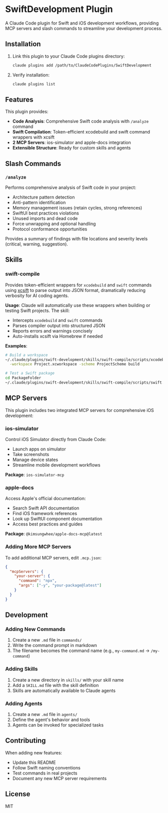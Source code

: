 # SwiftDevelopment Plugin

A Claude Code plugin for Swift and iOS development workflows, providing MCP servers and slash commands to streamline your development process.

## Installation

1. Link this plugin to your Claude Code plugins directory:
   ```bash
   claude plugins add /path/to/ClaudeCodePlugins/SwiftDevelopment
   ```

2. Verify installation:
   ```bash
   claude plugins list
   ```

## Features

This plugin provides:
- **Code Analysis**: Comprehensive Swift code analysis with `/analyze` command
- **Swift Compilation**: Token-efficient xcodebuild and swift command wrappers with xcsift
- **2 MCP Servers**: ios-simulator and apple-docs integration
- **Extensible Structure**: Ready for custom skills and agents

## Slash Commands

### `/analyze`

Performs comprehensive analysis of Swift code in your project:
- Architecture pattern detection
- Anti-pattern identification
- Memory management issues (retain cycles, strong references)
- SwiftUI best practices violations
- Unused imports and dead code
- Force unwrapping and optional handling
- Protocol conformance opportunities

Provides a summary of findings with file locations and severity levels (critical, warning, suggestion).

## Skills

### swift-compile

Provides token-efficient wrappers for `xcodebuild` and `swift` commands using [xcsift](https://github.com/ldomaradzki/xcsift) to parse output into JSON format, dramatically reducing verbosity for AI coding agents.

**Usage**: Claude will automatically use these wrappers when building or testing Swift projects. The skill:
- Intercepts `xcodebuild` and `swift` commands
- Parses compiler output into structured JSON
- Reports errors and warnings concisely
- Auto-installs xcsift via Homebrew if needed

**Examples**:
```bash
# Build a workspace
~/.claude/plugins/swift-development/skills/swift-compile/scripts/xcodebuild.sh \
  -workspace Project.xcworkspace -scheme ProjectScheme build

# Test a Swift package
cd PackageFolder
~/.claude/plugins/swift-development/skills/swift-compile/scripts/swift.sh test
```

## MCP Servers

This plugin includes two integrated MCP servers for comprehensive iOS development:

### ios-simulator

Control iOS Simulator directly from Claude Code:
- Launch apps on simulator
- Take screenshots
- Manage device states
- Streamline mobile development workflows

**Package**: `ios-simulator-mcp`

### apple-docs

Access Apple's official documentation:
- Search Swift API documentation
- Find iOS framework references
- Look up SwiftUI component documentation
- Access best practices and guides

**Package**: `@kimsungwhee/apple-docs-mcp@latest`

### Adding More MCP Servers

To add additional MCP servers, edit `.mcp.json`:
```json
{
  "mcpServers": {
    "your-server": {
      "command": "npx",
      "args": ["-y", "your-package@latest"]
    }
  }
}
```

## Development

### Adding New Commands

1. Create a new `.md` file in `commands/`
2. Write the command prompt in markdown
3. The filename becomes the command name (e.g., `my-command.md` → `/my-command`)

### Adding Skills

1. Create a new directory in `skills/` with your skill name
2. Add a `SKILL.md` file with the skill definition
3. Skills are automatically available to Claude agents

### Adding Agents

1. Create a new `.md` file in `agents/`
2. Define the agent's behavior and tools
3. Agents can be invoked for specialized tasks

## Contributing

When adding new features:
- Update this README
- Follow Swift naming conventions
- Test commands in real projects
- Document any new MCP server requirements

## License

MIT
